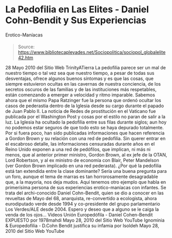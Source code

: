 # La Pedofilia en Las Elites - Daniel Cohn-Bendit y Sus Experiencias 
Erotico-Maníacas

> Source: https://www.bibliotecapleyades.net/Sociopolitica/sociopol_globalelite42.htm

28 Mayo 2010
del Sitio Web
TrinityATierra
La
pedofilia parece ser un mal de nuestro tiempo o tal vez sea que nuestro
tiempo, a pesar de todas sus desventajas, ofrece algunos buenos síntomas y
es que las cosas, que siempre estuvieron ocultas en las cavernas de nuestra
conciencia, de los secretos oscuros de las familias y de las instituciones
más respetables, están comenzando a emerger a velocidad y ritmo imparable.
Sabemos ahora que el mismo
Papa Ratzinger fue la persona que ordenó ocultar
los casos de pederastia dentro de la Iglesia desde su cargo durante el
papado de Juan Pablo II.
La noticia de
Redes de prostitución en el Vaticano
fue publicada por el Washington Post y cosas por el estilo no paran de salir
a la luz.
La Iglesia
ha ocultado la pedofilia
entre sus filas durante siglos; aun hoy
no podemos estar seguros de que todo esto se haya depurado totalmente.
Por si fuera poco, han sido publicadas informaciones que hacen referencia a
Gordon Brown y su relación con una red de pedofilia.
Sin querer entrar en el
escabroso detalle,
las informaciones censuradas durante años en el Reino
Unido exponen a una red de pedófilos, que implican, ni más ni menos, que al
anterior primer ministro, Gordon Brown, al ex jefe de la OTAN, Lord Robertson, y al ex ministro de economía con Blair, Peter Mandelson
(ver
Gordon Brown implicado en una red pederasta).
¿Por qué la pedofilia está tan extendida entre la
clase dominante? Sería
una buena pregunta para un foro, aunque el tema de marras es tan
horrorosamente desagradable que, a la mayoría, nos deja mudos.
Aquí tenemos otro ejemplo que habla en primerísima persona de sus
experiencias erotico-maníacas con infantes.
Se trata del archi-conocido
Daniel Cohn-Bendit, quien se dio a conocer en las revueltas de Mayo del 68,
anarquista, re-convertido a ecologista, ahora eurodiputado verde desde 1994
y co-presidente del grupo parlamentario
Los Verdes/ALE desde 2004.
Espero y deseo que a alguno se le caiga la venda de los ojos...
Videos
Unión Europedófila - Daniel Cohen-Bendit EXPUESTO
por
1978mahdi
Mayo 28, 2010
del Sitio Web
YouTube
Ignominia & Europedofilia - D.Cohn Bendit justifica su infamia
por
Isoldeh
Mayo 28, 2010
del Sitio Web
YouTube
